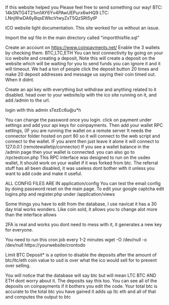 If this website helped you Please feel free to send something our way!
BTC: 14kSNTG4T21vn1AY6Yv4PAwUEPurx6wHQ9
LTC: LNnjWwDA6yBqsEWkcVtwyZxT5QzSRt5ytP

ICO website light documentation.
This site worked for us without an issue.

Import the sql file in the main directory called "importthisfile.sql"

Create an account on https://www.coinpayments.net/
Enable the 3 wallets by checking them.
BTC,LTC,ETH
You can test connectivity by going on your ico website and creating a deposit, Note this will create a deposit on the website which will be waiting for you to send funds you can ignore it and it will timeout. We had a ton of people click the deposit button 20 times and make 20 deposit addresses and message us saying their coin timed out. When it didnt.

Create an api key with everything but withdraw and anything related to it disabled.
head over to your website/ip  with the ico site running on it, and add /admin to the url.

login with this
admin
sTezEc6u@u*h

You can change the password once you login.
click on payment under settings and add your api keys for coinpayments.
Then add your wallet RPC settings,
(IF you are running the wallet on a remote server It needs the connector folder hosted on port 80 so it will connect to the web script and connect to the wallet. 
IF you arent then just leave it alone it will connect to 127.0.0.1
(remotewalletip/connector)
If you see a wallet balance in the /admin page then your wallet is connected. you can also go to /rpctestcon.php
This RPC interface was designed to run on the usdex wallet, It should work on your wallet if it was forked from btc.
The referral stuff has all been disabled, it was useless dont bother with it unless you want to add code and make it useful.


ALL CONFIG FILES ARE IN application/config
You can test the email config by doing password reset on the main page.
To edit your google captcha edit logins.php and register.php
under
/application/views

Some things you have to edit from the database, I use navicat it has a 30 day trial works wonders.
Like coin sold, it allows you to change alot more than the interface allows

2FA is real and works you dont need to mess with it, it generates a new key for everyone.

You need to run this cron job every 1-2 minutes
 	wget -O /dev/null -o /dev/null https://yourwebsite/crontodo

Limit BTC Deposit* is a option to disable the deposits after the amount of btc/ltc/eth coin value to usd is over what the ico would sell for to prevent over selling.

You will notice that the database will say btc but will mean LTC BTC AND ETH dont worry about it. The deposits say this too. You can see all of the deposits on coinpayments if it bothers you edit the code.
Your total btc is accurate to the total btc you have gained it adds up ltc eth and all of that and computes the output to btc